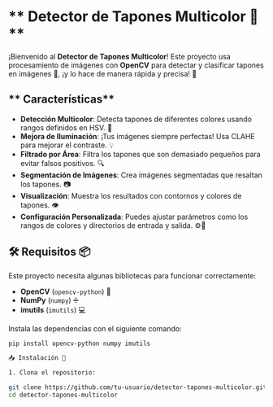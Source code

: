 # ** Detector de Tapones Multicolor 🎯 **

¡Bienvenido al **Detector de Tapones Multicolor**!  Este proyecto usa procesamiento de imágenes con **OpenCV** para detectar y clasificar tapones en imágenes 📸, ¡y lo hace de manera rápida y precisa! 🎯

## ** Características** 
- **Detección Multicolor**: Detecta tapones de diferentes colores usando rangos definidos en HSV. 🌈
- **Mejora de Iluminación**: ¡Tus imágenes siempre perfectas! Usa CLAHE para mejorar el contraste. 💡
- **Filtrado por Área**: Filtra los tapones que son demasiado pequeños para evitar falsos positivos. 🔍
- **Segmentación de Imágenes**: Crea imágenes segmentadas que resaltan los tapones. 📷
- **Visualización**: Muestra los resultados con contornos y colores de tapones. 👁️ 
- **Configuración Personalizada**: Puedes ajustar parámetros como los rangos de colores y directorios de entrada y salida. ⚙️🔧

## **🛠️ Requisitos** 📦

Este proyecto necesita algunas bibliotecas para funcionar correctamente:

- **OpenCV** (`opencv-python`) 📸
- **NumPy** (`numpy`) ➗
- **imutils** (`imutils`) 💻

Instala las dependencias con el siguiente comando:

```bash
pip install opencv-python numpy imutils

📥 Instalación 📂

1. Clona el repositorio:

git clone https://github.com/tu-usuario/detector-tapones-multicolor.git
cd detector-tapones-multicolor
